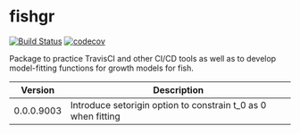 # fishgr

[![Build Status](https://travis-ci.org/akimanabe/fishgr.svg?branch=master)](https://travis-ci.org/akimanabe/fishgr)
[![codecov](https://codecov.io/gh/akimanabe/fishgr/branch/master/graph/badge.svg)](https://codecov.io/gh/akimanabe/fishgr)

Package to practice TravisCI and other CI/CD tools as well as to develop model-fitting functions for growth models for fish.

| Version | Description |
| ------- | ----------- |
| 0.0.0.9003 | Introduce setorigin option to constrain t_0 as 0 when fitting |
